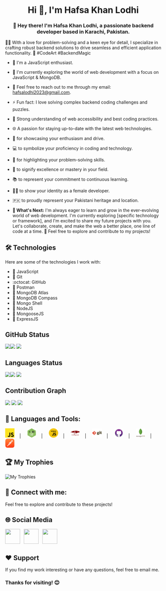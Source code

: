 <h1 align="center">Hi 👋, I'm Hafsa Khan Lodhi</h1>
<h3 align="center">👋 Hey there! I'm Hafsa Khan Lodhi, a passionate backend developer based in Karachi, Pakistan.</h3>

👩‍💻 With a love for problem-solving and a keen eye for detail, I specialize in crafting robust backend solutions to drive seamless and efficient application functionality.
🚀 #CodeArt #BackendMagic

- 🚀 I'm a JavaScript enthusiast.
- 🌱 I'm currently exploring the world of web development with a focus on JavaScript & MongoDB.
- 💬 Feel free to reach out to me through my email: hafsalodhi2023@gmail.com.
- ⚡ Fun fact: I love solving complex backend coding challenges and puzzles.
- 📐 Strong understanding of web accessibility and best coding practices.
- 🌐 A passion for staying up-to-date with the latest web technologies.
- 🚀 for showcasing your enthusiasm and drive.
- 💻 to symbolize your proficiency in coding and technology.
- 🔧 for highlighting your problem-solving skills.
- 🌟 to signify excellence or mastery in your field.
- 📚 to represent your commitment to continuous learning.
- 👩‍💻 to show your identity as a female developer.
- 🇵🇰 to proudly represent your Pakistani heritage and location.


- **🌱 What's Next:** I'm always eager to learn and grow in the ever-evolving world of web development. I'm currently exploring [specific technology or framework], and I'm excited to share my future projects with you. Let's collaborate, create, and make the web a better place, one line of code at a time. 🚀 Feel free to explore and contribute to my projects!

## 🛠️ Technologies

Here are some of the technologies I work with:

- 🧰 JavaScript
- 🐙 Git
- :octocat: GitHub
- 📮 Postman
- 🍃 MongoDB Atlas
- 🥬 MongoDB Compass
- 🐚 Mongo Shell
- 🚀 NodeJS
- 🦡 MongooseJS
- 🚂 ExpressJS

## GitHub Status

<img  src="https://github-profile-summary-cards.vercel.app/api/cards/stats?username=hafsalodhi2023&theme=tokyonight"  align="left" >
<img  src="https://github-readme-streak-stats.herokuapp.com/?user=hafsalodhi2023&theme=tokyonight" >
<img  src="https://github-stats-lemon.vercel.app/api?username=hafsalodhi2023&show_icons=true&hide_border=true&theme=react" >

## Languages Status

<img  src="https://github-profile-summary-cards.vercel.app/api/cards/most-commit-language?username=hafsalodhi2023&theme=tokyonight"  align="left">
<img  src="https://github-readme-stats.vercel.app/api/top-langs/?username=hafsalodhi2023&theme=tokyonight"  >
<img  src="https://github-profile-summary-cards.vercel.app/api/cards/repos-per-language?username=hafsalodhi2023&theme=tokyonight" >


## Contribution Graph

<img  src="https://github-readme-activity-graph.vercel.app/graph?username=hafsalodhi2023&theme=react-dark" >
<img  src="https://github-profile-summary-cards.vercel.app/api/cards/profile-details?username=hafsalodhi2023&theme=tokyonight" >
<img  src="https://github-profile-summary-cards.vercel.app/api/cards/productive-time?username=hafsalodhi2023&theme=tokyonight">

## 🧰 Languages and Tools:

<div style="display:'flex'">
<img src="JavaScript.png" width="6%" />&nbsp;&nbsp;&nbsp;&nbsp;|&nbsp;&nbsp;&nbsp;&nbsp;
<img src="NodeJS.png" width="6%" />&nbsp;&nbsp;&nbsp;&nbsp;|&nbsp;&nbsp;&nbsp;&nbsp;
<img src="ExpressJS.png" width="6%" />&nbsp;&nbsp;&nbsp;&nbsp;|&nbsp;&nbsp;&nbsp;&nbsp;
<img src="MongooseJS.png" width="6%" />&nbsp;&nbsp;&nbsp;&nbsp;|&nbsp;&nbsp;&nbsp;&nbsp;
<img src="Git.png" width="6%" />&nbsp;&nbsp;&nbsp;&nbsp;|&nbsp;&nbsp;&nbsp;&nbsp;
<img src="Github.png" width="6%" />&nbsp;&nbsp;&nbsp;&nbsp;|&nbsp;&nbsp;&nbsp;&nbsp;
<img src="MongoDB.png" width="6%" />&nbsp;&nbsp;&nbsp;&nbsp;|&nbsp;&nbsp;&nbsp;&nbsp;
<img src="Postman.png" width="6%" />
</div>

## 🏆 My Trophies
![My Trophies](https://github-profile-trophy.vercel.app/?username=hafsalodhi2023)<br>

## 🤝 Connect with me:
Feel free to explore and contribute to these projects!

## 🌐 Social Media

<a target="blank" href="https://www.facebook.com/profile.php?id=61555157062741" ><img style="height: 3rem; width: 3rem;" src="https://upload.wikimedia.org/wikipedia/commons/6/6c/Facebook_Logo_2023.png" /></a> &nbsp; <a target="blank" href="https://www.linkedin.com/in/hafsa-khan-lodhi-b908b92a7/" ><img style="height: 3rem; width: 3rem;" src="https://upload.wikimedia.org/wikipedia/commons/thumb/8/81/LinkedIn_icon.svg/1024px-LinkedIn_icon.svg.png" /></a>  &nbsp; <a target="blank" href="https://stackoverflow.com/users/23130103/hafsa-khan-lodhi" ><img style="height: 3rem; width: 3rem;" src="https://upload.wikimedia.org/wikipedia/commons/thumb/e/ef/Stack_Overflow_icon.svg/1200px-Stack_Overflow_icon.svg.png" /></a>



## ❤️ Support

If you find my work interesting or have any questions, feel free to email me.

### Thanks for visiting! 😊

